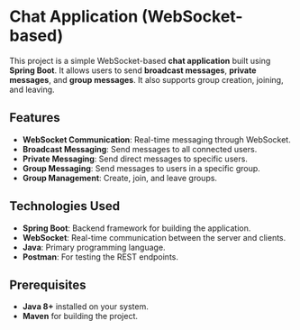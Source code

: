 # Chat Application (WebSocket-based)

This project is a simple WebSocket-based **chat application** built using **Spring Boot**. It allows users to send **broadcast messages**, **private messages**, and **group messages**. It also supports group creation, joining, and leaving.

## Features

- **WebSocket Communication**: Real-time messaging through WebSocket.
- **Broadcast Messaging**: Send messages to all connected users.
- **Private Messaging**: Send direct messages to specific users.
- **Group Messaging**: Send messages to users in a specific group.
- **Group Management**: Create, join, and leave groups.

## Technologies Used

- **Spring Boot**: Backend framework for building the application.
- **WebSocket**: Real-time communication between the server and clients.
- **Java**: Primary programming language.
- **Postman**: For testing the REST endpoints.

## Prerequisites

- **Java 8+** installed on your system.
- **Maven** for building the project.


